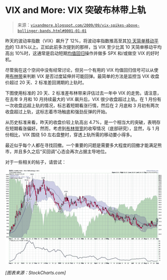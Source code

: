 <!--yml

类别：未分类

日期：2024-05-18 17:31:03

-->

# VIX and More: VIX 突破布林带上轨

> 来源：[`vixandmore.blogspot.com/2009/09/vix-spikes-above-bollinger-bands.html#0001-01-01`](http://vixandmore.blogspot.com/2009/09/vix-spikes-above-bollinger-bands.html#0001-01-01)

昨天的波动率指数（VIX）飙升了 12%，将波动率指数推高至其[10 天简单移动平均](http://vixandmore.blogspot.com/search/label/10%20day%20SMA)的 13.8%以上。正如此前多次提到的那样，当 VIX 至少比其 10 天简单移动平均高出 10%时，这通常是启动短期[均值回归](http://vixandmore.blogspot.com/search/label/mean%20reversion)操作并做多 SPX 和/或做空 VIX 的好时机。

尽管我在这个空间中没有经常讨论，但另一个有用的 VIX 均值回归信号可以从使用[布林带](http://vixandmore.blogspot.com/search/label/Bollinger%20bands)来判断 VIX 是否过度延伸并可能回弹。最简单的方法是监控当 VIX 收盘价超过 20 天、2 标准差回溯期的上轨时。

下图使用标准的 20 天、2 标准差布林带来评估过去一年中 VIX 的走势。请注意，在去年 9 月和 10 月持续最大的 VIX 飙升后，VIX 很少收盘超过上轨。在 1 月份有一次收盘远超上轨的情况，标志着短期看涨行情，然后在 2 月底和 3 月初有两次收盘超过上轨，这标志着市场触底和强劲反弹的开始。

从历史标准来看，昨天的收盘价较上轨高出 4.7%，是一个相当大的突破，表明存在短期看涨偏好。然而，考虑到[布林带宽](http://vixandmore.blogspot.com/search/label/Bollinger%20band%20width)的收窄情况（底部研究），显然，与 1 月份相比，VIX 围绕 50 左右盘整时，穿透上轨所需的移动要小得多。

最近似乎每个人都在寻找回撤。一个重要的问题是需要多大程度的回撤才能满足熊市，并且多久之后“买回调”心态会再次占据主导地位。

对于一些相关的帖子，请尝试：

![](img/2962452b19a6194c5213d6d2d1ef5e3f.png)

*[图表来源：StockCharts.com]*
